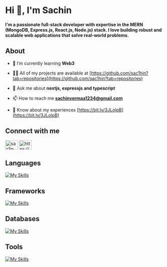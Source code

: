 <h1>Hi 👋, I'm Sachin</h1>

<h4 >
  I'm a passionate full-stack developer with expertise in the MERN (MongoDB, Express.js, React.js, Node.js) stack. I love building robust and scalable web applications that solve real-world problems.
</h4>

<h2>About</h2>

- 🔭 I’m currently learning **Web3**

- 👨‍💻 All of my projects are available at [https://github.com/sac1hin?tab=repositories](https://github.com/sac1hin?tab=repositories)

- 💬 Ask me about **nextjs, expressjs and typescript**

- 📫 How to reach me **sachinvermaa1234@gmail.com**

- 📄 Know about my experiences [https://bit.ly/3JLolpB](https://bit.ly/3JLolpB)

<h2>Connect with me</h2>
<p>
<a href="https://twitter.com/sac1in" target="blank"><img align="center" src="https://raw.githubusercontent.com/rahuldkjain/github-profile-readme-generator/master/src/images/icons/Social/twitter.svg" alt="sac1in" height="30" width="40" /></a>
<a href="https://linkedin.com/in/https://www.linkedin.com/in/sachin-verma-261b75220/" target="blank"><img align="center" src="https://raw.githubusercontent.com/rahuldkjain/github-profile-readme-generator/master/src/images/icons/Social/linked-in-alt.svg" alt="https://www.linkedin.com/in/sachin-verma-261b75220/" height="30" width="40" /></a>
</p>

<h2>Languages</h2>

[![My Skills](https://skillicons.dev/icons?i=ts,js,java)](https://skillicons.dev)

<h2>Frameworks</h2>
  
[![My Skills](https://skillicons.dev/icons?i=nextjs,express,fastapi,react,tailwindcss)](https://skillicons.dev)

<h2>Databases</h2>
  
[![My Skills](https://skillicons.dev/icons?i=postgres,mysql,redis,mongo)](https://skillicons.dev)

<h2>Tools</h2>
 
[![My Skills](https://skillicons.dev/icons?i=aws,git,docker,kafka,linux,figma)](https://skillicons.dev)

